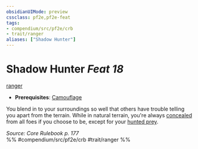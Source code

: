 ```yaml
---
obsidianUIMode: preview
cssclass: pf2e,pf2e-feat
tags:
- compendium/src/pf2e/crb
- trait/ranger
aliases: ["Shadow Hunter"]
---
```

# Shadow Hunter  *Feat 18*  
[ranger](Reference/Rules/Traits/ranger.md "Ranger Class Trait")  

- **Prerequisites**: [Camouflage](camouflage.md)

You blend in to your surroundings so well that others have trouble telling you apart from the terrain. While in natural terrain, you're always [concealed](conditions.md#Concealed) from all foes if you choose to be, except for your [hunted prey](hunt-prey.md).

*Source: Core Rulebook p. 177*  
%% #compendium/src/pf2e/crb #trait/ranger %%